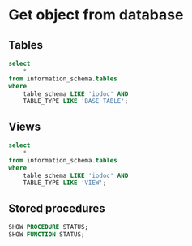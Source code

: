 # Get object from database
## Tables
```sql
select
	*
from information_schema.tables
where 
	table_schema LIKE 'iodoc' AND
	TABLE_TYPE LIKE 'BASE TABLE';
```

## Views
```sql
select
	*
from information_schema.tables
where 
	table_schema LIKE 'iodoc' AND
	TABLE_TYPE LIKE 'VIEW';
```

## Stored procedures
```sql
SHOW PROCEDURE STATUS;
SHOW FUNCTION STATUS;
```
